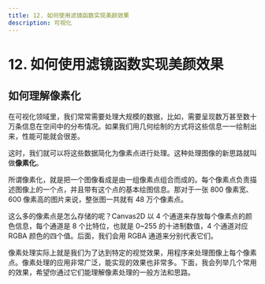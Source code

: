 ```yaml
---
title: 12. 如何使用滤镜函数实现美颜效果
description: 可视化
---
```


# 12. 如何使用滤镜函数实现美颜效果

## 如何理解像素化

在可视化领域里，我们常常需要处理大规模的数据，比如，需要呈现数万甚至数十万条信息在空间中的分布情况。如果我们用几何绘制的方式将这些信息一一绘制出来，性能可能就会很差。

这时，我们就可以将这些数据简化为像素点进行处理。这种处理图像的新思路就叫做**像素化**。

所谓像素化，就是把一个图像看成是由一组像素点组合而成的。每个像素点负责描述图像上的一个点，并且带有这个点的基本绘图信息。那对于一张 800 像素宽、600 像素高的图片来说，整张图一共就有 48 万个像素点。

这么多的像素点是怎么存储的呢？Canvas2D 以 4 个通道来存放每个像素点的颜色信息，每个通道是 8 个比特位，也就是 0~255 的十进制数值，4 个通道对应 RGBA 颜色的四个值。后面，我们会用 RGBA 通道来分别代表它们。

像素处理实际上就是我们为了达到特定的视觉效果，用程序来处理图像上每个像素点。像素处理的应用非常广泛，能实现的效果也非常多。下面，我会列举几个常用的效果，希望你通过它们能理解像素处理的一般方法和思路。
